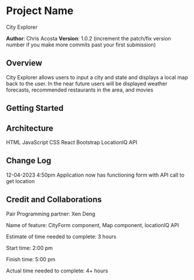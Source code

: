 # Project Name

City Explorer

**Author**: Chris Acosta
**Version**: 1.0.2 (increment the patch/fix version number if you make more commits past your first submission)

## Overview

City Explorer allows users to input a city and state and displays a local map back to the user. In the near future users will be displayed weather forecasts, recommended restaurants in the area, and movies

## Getting Started

## Architecture

HTML
JavaScript
CSS
React
Bootstrap
LocationIQ API

## Change Log

12-04-2023 4:50pm Application now has functioning form with API call to get location

## Credit and Collaborations

Pair Programming partner: Xen Deng

Name of feature: CityForm component, Map component, locationIQ API

Estimate of time needed to complete: 3 hours

Start time: 2:00 pm

Finish time: 5:00 pm

Actual time needed to complete: 4+ hours